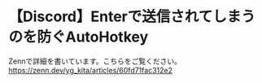 # 【Discord】Enterで送信されてしまうのを防ぐAutoHotkey

Zennで詳細を書いています。こちらをご覧ください。
https://zenn.dev/yg_kita/articles/60fd71fac312e2
